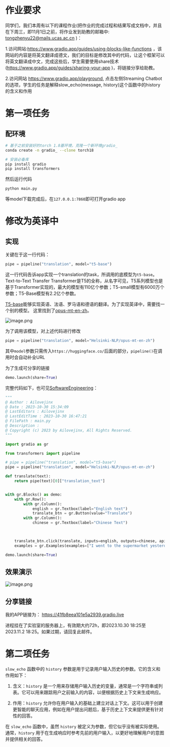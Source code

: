 # 作业要求

同学们，我们本周有以下的课程作业(把作业的完成过程和结果写成文档中，并且在下周三，即11月1日之前，将作业发到助教的邮箱中: tongzhenyu22@mails.ucas.ac.cn )：

1.访问网站:https://www.gradio.app/guides/using-blocks-like-functions ，该网站的内容是将英文翻译成德文，我们的目标是修改其中的代码，让这个框架可以将英文翻译成中文，完成这些后，学生需要使用share技术(https://www.gradio.app/guides/sharing-your-app )，将链接分享给助教。

2.访问网站 https://www.gradio.app/playground, 点击左侧Streaming Chatbot的选项，学生的任务是解释slow_echo(message, history)这个函数中的history的含义和作用

# 第一项任务

## 配环境

```bash
# 基于之前安装好的torch 1.8基环境，克隆一个新环境gradio_
conda create -n gradio_ --clone torch18

# 安装必备库
pip install gradio
pip install transformers

```
然后运行代码

```bash 
python main.py
```

等model下载完成后，在`127.0.0.1:7860`即可打开gradio app

# 修改为英译中

## 实现

关键在于这一行代码：

```python
pipe = pipeline("translation", model="t5-base")
```

这一行代码告诉app实现一个translation的task，所调用的底模型为`t5-base`。Text-to-Text Transfer Transformer是T5的全称，从名字可见，T5系列模型也是基于Transformer实现的，最大的模型有110亿个参数；T5-small模型有6000万个参数；T5-Base模型有2.2亿个参数。

[T5-base](https://huggingface.co/t5-base)能够实现英语、法语、罗马语和德语的翻译。为了实现英译中，需要找一个别的模型。
这里找到了[opus-mt-en-zh](https://huggingface.co/Helsinki-NLP/opus-mt-en-zh)。

![image.png](https://ailovejinx.oss-cn-beijing.aliyuncs.com/202310301818940.png)

为了调用该模型，对上述代码进行修改

```python
pipe = pipeline("translation", model="Helsinki-NLP/opus-mt-en-zh")
```

其中`model`参数只需传入`https://huggingface.co/`后面的部分，`pipeline()`在调用时会自动补全URL

为了生成可分享的链接

```python
demo.launch(share=True)
```

完整代码如下，也可见[SoftwareEngineering](https://github.com/ailovejinx/SoftwareEngineering)：

```python
"""
@ Author : Ailovejinx
@ Date : 2023-10-30 15:34:09
@ LastEditors : Ailovejinx
@ LastEditTime : 2023-10-30 16:47:21
@ FilePath : main.py
@ Description :
@ Copyright (c) 2023 by Ailovejinx, All Rights Reserved.
"""

import gradio as gr

from transformers import pipeline

# pipe = pipeline("translation", model="t5-base")
pipe = pipeline("translation", model="Helsinki-NLP/opus-mt-en-zh")

def translate(text):
	return pipe(text)[0]["translation_text"]


with gr.Blocks() as demo:
	with gr.Row():
		with gr.Column():
			english = gr.Textbox(label="English text")
			translate_btn = gr.Button(value="Translate")
		with gr.Column():
			chinese = gr.Textbox(label="Chinese Text")

  

	translate_btn.click(translate, inputs=english, outputs=chinese, api_name="translate-to-chinese")
	examples = gr.Examples(examples=["I went to the supermarket yesterday.", "Helen is a good swimmer."], inputs=[english])

demo.launch(share=True)
```

## 效果演示

![image.png](https://ailovejinx.oss-cn-beijing.aliyuncs.com/202310301827215.png)


## 分享链接

我的APP链接为： https://41fb8eea101e5a2939.gradio.live

进程挂在了实验室的服务器上，有效期大约72h，即2023.10.30 18:25至2023.11.2 18:25。如果过期，请回复此邮件。

# 第二项任务

`slow_echo` 函数中的 `history` 参数是用于记录用户输入历史的参数。它的含义和作用如下：

1. 含义：`history` 是一个用来存储用户输入历史的变量，通常是一个字符串或列表。它可以用来跟踪用户之前输入的内容，以便根据历史上下文来生成响应。
    
2. 作用：`history` 允许你在用户输入的基础上建立对话上下文。这可以用于创建更智能的聊天应用，例如在用户提出问题后，基于历史上下文来提供更有针对性的回答。
    
在 `slow_echo` 函数中，虽然 `history` 被定义为参数，但它似乎没有被实际使用。通常，`history` 用于在生成响应时参考先前的用户输入，以更好地理解用户的意图并提供相关的回答。